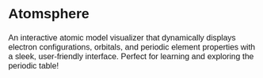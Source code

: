 <link rel="preconnect" href="https://fonts.googleapis.com">
<link rel="preconnect" href="https://fonts.gstatic.com" crossorigin>
<link href="https://fonts.googleapis.com/css2?family=Tomorrow:wght@100;200;300;400;500;600;700;800;900&display=swap" rel="stylesheet">
<h1 style="font-family: 'Tomorrow', sans-serif;">Atomsphere</h1>

### <p style="font-family: 'Tomorrow', sans-serif; font-weight: 400">An interactive atomic model visualizer that dynamically displays electron configurations, orbitals, and periodic element properties with a sleek, user-friendly interface. Perfect for learning and exploring the periodic table!</p>